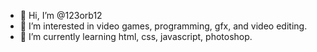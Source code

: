 - 👋 Hi, I’m @123orb12
- 👀 I’m interested in video games, programming, gfx, and video editing.
- 🌱 I’m currently learning html, css, javascript, photoshop.

<!---
123orb12/123orb12 is a ✨ special ✨ repository because its `README.md` (this file) appears on your GitHub profile.
You can click the Preview link to take a look at your changes.
--->
